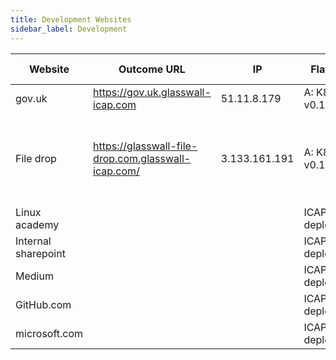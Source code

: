 ```yaml
---
title: Development Websites
sidebar_label: Development
---
```


| Website  | Outcome URL | IP | Flavor | Ports opened | Status | Repo | OS | Infrastructure | Provisioning | Container engine |
|---|---|---|---|---|---|---|---|---|---|---|
| gov.uk          | https://gov.uk.glasswall-icap.com | 51.11.8.179 |A: K8s v0.1||in Development|[Gov UK](https://github.com/k8-proxy/gp-gov-uk-website)|
| File drop | https://glasswall-file-drop.com.glasswall-icap.com/ | 3.133.161.191 |A: K8s v0.1|22, 80, 6443, 30000 - 32767 and 9796|[On hold](https://github.com/k8-proxy/gp-filedrop-website/issues/14)|[File drop](https://github.com/k8-proxy/gp-filedrop-website)|linux Ubuntu 16.04.4 LTS |AWS|Two AWS nodes of type t2.large|Kubernetes 	v1.18.10 on 	docker://19.3.13|
| Linux academy|||ICAP deployed||In developmen|[Linux](https://github.com/k8-proxy/gp-linux-academy-website)|
| Internal sharepoint |||ICAP deployed||in Development|[Internal sharepoint](gp-b-docker-v01-sharepoint)|
| Medium|||ICAP deployed||in Development|[Medium](https://github.com/k8-proxy/gp-medium-website)|
| GitHub.com |||ICAP deployed||in Development| [GitHub](https://github.com/k8-proxy/gp-github)|
| microsoft.com |||ICAP deployed||in Development| [Microsoft](https://github.com/k8-proxy/gp-microsoft-website)|
